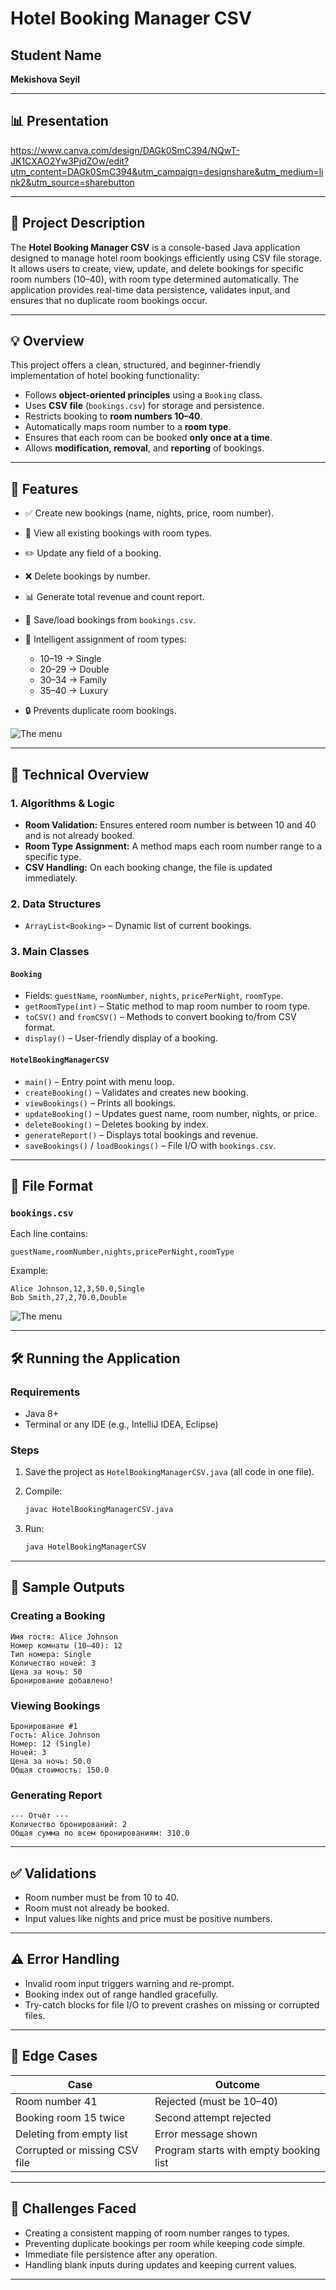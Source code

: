 # **Hotel Booking Manager CSV**

## **Student Name**

**Mekishova Seyil**

---

## **📊 Presentation**

https://www.canva.com/design/DAGk0SmC394/NQwT-JK1CXAO2Yw3PjdZOw/edit?utm_content=DAGk0SmC394&utm_campaign=designshare&utm_medium=link2&utm_source=sharebutton

---

## **📝 Project Description**

The **Hotel Booking Manager CSV** is a console-based Java application designed to manage hotel room bookings efficiently using CSV file storage. It allows users to create, view, update, and delete bookings for specific room numbers (10–40), with room type determined automatically. The application provides real-time data persistence, validates input, and ensures that no duplicate room bookings occur.

---

## **💡 Overview**

This project offers a clean, structured, and beginner-friendly implementation of hotel booking functionality:

* Follows **object-oriented principles** using a `Booking` class.
* Uses **CSV file** (`bookings.csv`) for storage and persistence.
* Restricts booking to **room numbers 10–40**.
* Automatically maps room number to a **room type**.
* Ensures that each room can be booked **only once at a time**.
* Allows **modification, removal**, and **reporting** of bookings.

---

## **🚀 Features**

* ✅ Create new bookings (name, nights, price, room number).
* 📄 View all existing bookings with room types.
* ✏️ Update any field of a booking.
* ❌ Delete bookings by number.
* 📊 Generate total revenue and count report.
* 💾 Save/load bookings from `bookings.csv`.
* 🧠 Intelligent assignment of room types:

  * 10–19 → Single
  * 20–29 → Double
  * 30–34 → Family
  * 35–40 → Luxury
* 🔒 Prevents duplicate room bookings.

![The menu](https://github.com/sseellyy/Hotel/blob/master/Снимок%20экрана%202025-05-12%20082738.png)

---

## **🧠 Technical Overview**

### **1. Algorithms & Logic**

* **Room Validation:** Ensures entered room number is between 10 and 40 and is not already booked.
* **Room Type Assignment:** A method maps each room number range to a specific type.
* **CSV Handling:** On each booking change, the file is updated immediately.

### **2. Data Structures**

* `ArrayList<Booking>` – Dynamic list of current bookings.

### **3. Main Classes**

#### `Booking`

* Fields: `guestName`, `roomNumber`, `nights`, `pricePerNight`, `roomType`.
* `getRoomType(int)` – Static method to map room number to room type.
* `toCSV()` and `fromCSV()` – Methods to convert booking to/from CSV format.
* `display()` – User-friendly display of a booking.

#### `HotelBookingManagerCSV`

* `main()` – Entry point with menu loop.
* `createBooking()` – Validates and creates new booking.
* `viewBookings()` – Prints all bookings.
* `updateBooking()` – Updates guest name, room number, nights, or price.
* `deleteBooking()` – Deletes booking by index.
* `generateReport()` – Displays total bookings and revenue.
* `saveBookings()` / `loadBookings()` – File I/O with `bookings.csv`.

---

## **📁 File Format**

### `bookings.csv`

Each line contains:

```csv
guestName,roomNumber,nights,pricePerNight,roomType
```

Example:

```
Alice Johnson,12,3,50.0,Single
Bob Smith,27,2,70.0,Double
```

![The menu](https://github.com/sseellyy/Hotel/blob/master/Снимок%20экрана%202025-05-12%20083214.png)

---

## **🛠 Running the Application**

### Requirements

* Java 8+
* Terminal or any IDE (e.g., IntelliJ IDEA, Eclipse)

### Steps

1. Save the project as `HotelBookingManagerCSV.java` (all code in one file).
2. Compile:

   ```bash
   javac HotelBookingManagerCSV.java
   ```
3. Run:

   ```bash
   java HotelBookingManagerCSV
   ```

---

## **📌 Sample Outputs**

### **Creating a Booking**

```
Имя гостя: Alice Johnson
Номер комнаты (10–40): 12
Тип номера: Single
Количество ночей: 3
Цена за ночь: 50
Бронирование добавлено!
```

### **Viewing Bookings**

```
Бронирование #1
Гость: Alice Johnson
Номер: 12 (Single)
Ночей: 3
Цена за ночь: 50.0
Общая стоимость: 150.0
```

### **Generating Report**

```
--- Отчёт ---
Количество бронирований: 2
Общая сумма по всем бронированиям: 310.0
```

---

## **✅ Validations**

* Room number must be from 10 to 40.
* Room must not already be booked.
* Input values like nights and price must be positive numbers.

---

## **⚠️ Error Handling**

* Invalid room input triggers warning and re-prompt.
* Booking index out of range handled gracefully.
* Try-catch blocks for file I/O to prevent crashes on missing or corrupted files.

---

## **🧪 Edge Cases**

| Case                          | Outcome                                |
| ----------------------------- | -------------------------------------- |
| Room number 41                | Rejected (must be 10–40)               |
| Booking room 15 twice         | Second attempt rejected                |
| Deleting from empty list      | Error message shown                    |
| Corrupted or missing CSV file | Program starts with empty booking list |

---

## **🔧 Challenges Faced**

* Creating a consistent mapping of room number ranges to types.
* Preventing duplicate bookings per room while keeping code simple.
* Immediate file persistence after any operation.
* Handling blank inputs during updates and keeping current values.

---
